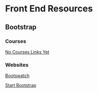 # Front End Resources

## Bootstrap
### Courses
[No Courses Links Yet](https://no-domain-for-courses-yet)

### Websites
[Bootswatch](https://www.bootswatch.com)

[Start Bootstrap](https://www.startbootstrap.com)